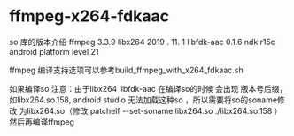 # ffmpeg-x264-fdkaac
so 库的版本介绍
ffmpeg 3.3.9
libx264  2019 . 11. 1
libfdk-aac 0.1.6
ndk   r15c   
android platform level 21

ffmpeg 编译支持选项可以参考build_ffmpeg_with_x264_fdkaac.sh

如果编译so
注意：由于libx264  libfdk-aac 在编译so的时候 会出现 版本号后缀， 如libx264.so.158,
android studio 无法加载这种so ，所以需要将so的soname修改 为libx264.so（修改  patchelf  --set-soname libx264.so  ./libx264.so.158 ） 
然后再编译ffmpeg
